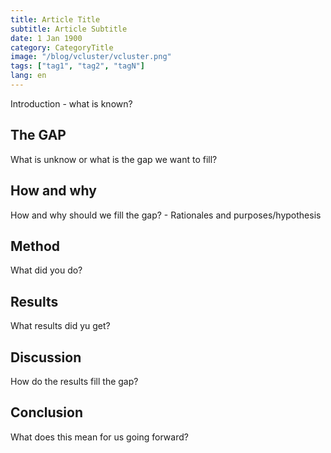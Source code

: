 ```yaml
---
title: Article Title
subtitle: Article Subtitle
date: 1 Jan 1900
category: CategoryTitle
image: "/blog/vcluster/vcluster.png"
tags: ["tag1", "tag2", "tagN"]
lang: en
---
```


Introduction - what is known?

## The GAP

What is unknow or what is the gap we want to fill?

## How and why

How and why should we fill the gap? - Rationales and purposes/hypothesis

## Method

What did you do?

## Results

What results did yu get?

## Discussion

How do the results fill the gap?

## Conclusion

What does this mean for us going forward?
